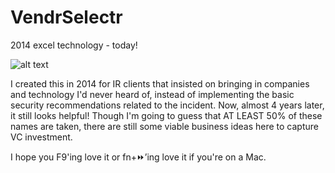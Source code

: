 # VendrSelectr
2014 excel technology - today!

![alt text][logo]

I created this in 2014 for IR clients that insisted on bringing in companies and technology I'd never heard of, instead of implementing the basic security recommendations related to the incident. Now, almost 4 years later, it still looks helpful! Though I'm going to guess that AT LEAST 50% of these names are taken, there are still some viable business ideas here to capture VC investment.

I hope you F9'ing love it or fn+:fast_forward:’ing love it if you're on a Mac.

[logo]: https://i.imgur.com/aRJwznp.png "2014 OrgnStry"
